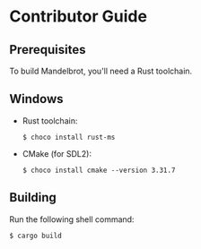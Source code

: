 <!--
SPDX-FileCopyrightText: 2025 Friedrich von Never <friedrich@fornever.me>

SPDX-License-Identifier: MIT
-->

Contributor Guide
=================

Prerequisites
-------------
To build Mandelbrot, you'll need a Rust toolchain.

## Windows
- Rust toolchain: 
  ```console
  $ choco install rust-ms
  ```
- CMake (for SDL2):
  ```console
  $ choco install cmake --version 3.31.7
  ```

Building
--------
Run the following shell command:
```
$ cargo build
```
